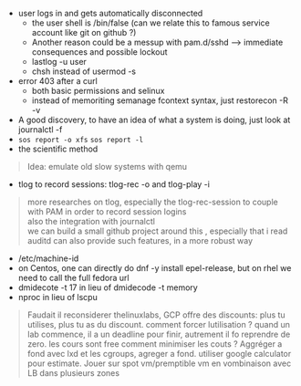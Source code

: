 * user logs in and gets automatically disconnected  
  * the user shell is /bin/false (can we relate this to famous service account like git on github ?)
  * Another reason could be a messup with pam.d/sshd --> immediate consequences and possible lockout  
  * lastlog -u user
  * chsh instead of usermod -s  
* error 403 after a curl  
  * both basic permissions and selinux  
  * instead of memoriting semanage fcontext syntax, just restorecon -R -v  
* A good discovery, to have an idea of what a system is doing, just look at journalctl -f  
* `sos report -o xfs`  `sos report -l`  
* the scientific method  
> Idea: emulate old slow systems with qemu  
* tlog to record sessions: tlog-rec -o and tlog-play -i  
> more researches on tlog, especially the tlog-rec-session to couple with PAM in order to record session logins  
> also the integration with journalctl  
> we can build a small github project around this , especially that i read auditd can also provide such features, in a more robust way  
* /etc/machine-id  
* on Centos, one can directly do dnf -y install epel-release, but on rhel we need to call the full fedora url  
* dmidecote -t 17 in lieu of dmidecode -t memory  
* nproc in lieu of lscpu  
> Faudait il reconsiderer thelinuxlabs, GCP offre des discounts: plus tu utilises, plus tu as du discount.
> comment forcer lutilisation ? quand un lab commence, il a un deadline pour finir, autrement il fo reprendre de zero. les cours sont free
> comment minimiser les couts ? Aggréger a fond avec lxd et les cgroups, agreger a fond. utiliser google calculator pour estimate.
> Jouer sur spot vm/premptible vm en vombinaison avec LB dans plusieurs zones
 

